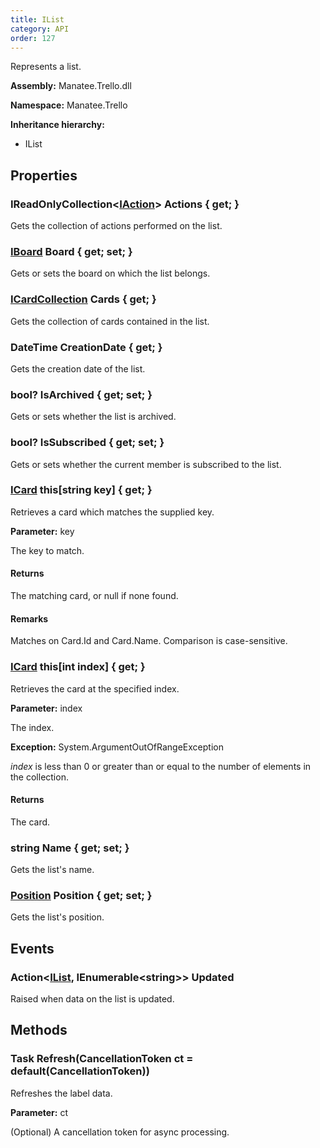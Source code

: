 ```yaml
---
title: IList
category: API
order: 127
---
```


Represents a list.

**Assembly:** Manatee.Trello.dll

**Namespace:** Manatee.Trello

**Inheritance hierarchy:**

- IList

## Properties

### IReadOnlyCollection&lt;[IAction](../IAction#iaction)&gt; Actions { get; }

Gets the collection of actions performed on the list.

### [IBoard](../IBoard#iboard) Board { get; set; }

Gets or sets the board on which the list belongs.

### [ICardCollection](../ICardCollection#icardcollection) Cards { get; }

Gets the collection of cards contained in the list.

### DateTime CreationDate { get; }

Gets the creation date of the list.

### bool? IsArchived { get; set; }

Gets or sets whether the list is archived.

### bool? IsSubscribed { get; set; }

Gets or sets whether the current member is subscribed to the list.

### [ICard](../ICard#icard) this[string key] { get; }

Retrieves a card which matches the supplied key.

**Parameter:** key

The key to match.

#### Returns

The matching card, or null if none found.

#### Remarks

Matches on Card.Id and Card.Name. Comparison is case-sensitive.

### [ICard](../ICard#icard) this[int index] { get; }

Retrieves the card at the specified index.

**Parameter:** index

The index.

**Exception:** System.ArgumentOutOfRangeException

*index* is less than 0 or greater than or equal to the number of elements in the collection.

#### Returns

The card.

### string Name { get; set; }

Gets the list&#39;s name.

### [Position](../Position#position) Position { get; set; }

Gets the list&#39;s position.

## Events

### Action&lt;[IList](../IList#ilist), IEnumerable&lt;string&gt;&gt; Updated

Raised when data on the list is updated.

## Methods

### Task Refresh(CancellationToken ct = default(CancellationToken))

Refreshes the label data.

**Parameter:** ct

(Optional) A cancellation token for async processing.

